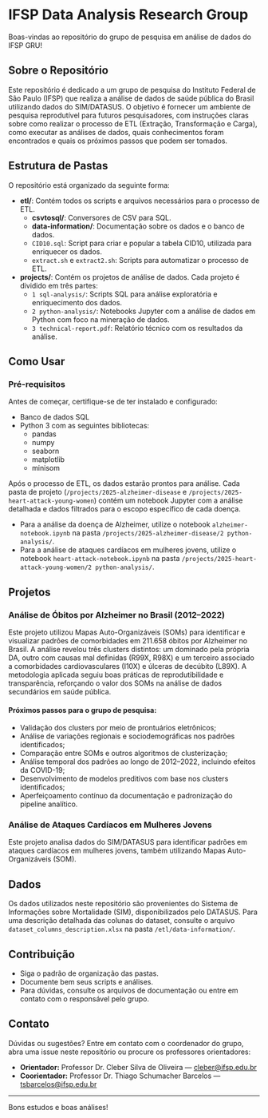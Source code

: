 # IFSP Data Analysis Research Group

Boas-vindas ao repositório do grupo de pesquisa em análise de dados do IFSP GRU!

## Sobre o Repositório
Este repositório é dedicado a um grupo de pesquisa do Instituto Federal de São Paulo (IFSP) que realiza a análise de dados de saúde pública do Brasil utilizando dados do SIM/DATASUS. O objetivo é fornecer um ambiente de pesquisa reprodutível para futuros pesquisadores, com instruções claras sobre como realizar o processo de ETL (Extração, Transformação e Carga), como executar as análises de dados, quais conhecimentos foram encontrados e quais os próximos passos que podem ser tomados.

## Estrutura de Pastas
O repositório está organizado da seguinte forma:

- **etl/**: Contém todos os scripts e arquivos necessários para o processo de ETL.
  - **csvtosql/**: Conversores de CSV para SQL.
  - **data-information/**: Documentação sobre os dados e o banco de dados.
  - `CID10.sql`: Script para criar e popular a tabela CID10, utilizada para enriquecer os dados.
  - `extract.sh` e `extract2.sh`: Scripts para automatizar o processo de ETL.
- **projects/**: Contém os projetos de análise de dados. Cada projeto é dividido em três partes:
  - `1 sql-analysis/`: Scripts SQL para análise exploratória e enriquecimento dos dados.
  - `2 python-analysis/`: Notebooks Jupyter com a análise de dados em Python com foco na mineração de dados.
  - `3 technical-report.pdf`: Relatório técnico com os resultados da análise.

## Como Usar

### Pré-requisitos
Antes de começar, certifique-se de ter instalado e configurado:
- Banco de dados SQL
- Python 3 com as seguintes bibliotecas:
  - pandas
  - numpy
  - seaborn
  - matplotlib
  - minisom

Após o processo de ETL, os dados estarão prontos para análise. Cada pasta de projeto (`/projects/2025-alzheimer-disease` e `/projects/2025-heart-attack-young-women`) contém um notebook Jupyter com a análise detalhada e dados filtrados para o escopo específico de cada doença.

- Para a análise da doença de Alzheimer, utilize o notebook `alzheimer-notebook.ipynb` na pasta `/projects/2025-alzheimer-disease/2 python-analysis/`.
- Para a análise de ataques cardíacos em mulheres jovens, utilize o notebook `heart-attack-notebook.ipynb` na pasta `/projects/2025-heart-attack-young-women/2 python-analysis/`.

## Projetos

### Análise de Óbitos por Alzheimer no Brasil (2012–2022)
Este projeto utilizou Mapas Auto-Organizáveis (SOMs) para identificar e visualizar padrões de comorbidades em 211.658 óbitos por Alzheimer no Brasil. A análise revelou três clusters distintos: um dominado pela própria DA, outro com causas mal definidas (R99X, R98X) e um terceiro associado a comorbidades cardiovasculares (I10X) e úlceras de decúbito (L89X). A metodologia aplicada seguiu boas práticas de reprodutibilidade e transparência, reforçando o valor dos SOMs na análise de dados secundários em saúde pública.

#### Próximos passos para o grupo de pesquisa:
- Validação dos clusters por meio de prontuários eletrônicos;
- Análise de variações regionais e sociodemográficas nos padrões identificados;
- Comparação entre SOMs e outros algoritmos de clusterização;
- Análise temporal dos padrões ao longo de 2012–2022, incluindo efeitos da COVID-19;
- Desenvolvimento de modelos preditivos com base nos clusters identificados;
- Aperfeiçoamento contínuo da documentação e padronização do pipeline analítico.

### Análise de Ataques Cardíacos em Mulheres Jovens
Este projeto analisa dados do SIM/DATASUS para identificar padrões em ataques cardíacos em mulheres jovens, também utilizando Mapas Auto-Organizáveis (SOM).

## Dados
Os dados utilizados neste repositório são provenientes do Sistema de Informações sobre Mortalidade (SIM), disponibilizados pelo DATASUS. Para uma descrição detalhada das colunas do dataset, consulte o arquivo `dataset_columns_description.xlsx` na pasta `/etl/data-information/`.

## Contribuição
- Siga o padrão de organização das pastas.
- Documente bem seus scripts e análises.
- Para dúvidas, consulte os arquivos de documentação ou entre em contato com o responsável pelo grupo.

## Contato
Dúvidas ou sugestões? Entre em contato com o coordenador do grupo, abra uma issue neste repositório ou procure os professores orientadores:

- **Orientador:** Professor Dr. Cleber Silva de Oliveira — cleber@ifsp.edu.br  
- **Coorientador:** Professor Dr. Thiago Schumacher Barcelos — tsbarcelos@ifsp.edu.br

---

Bons estudos e boas análises!
